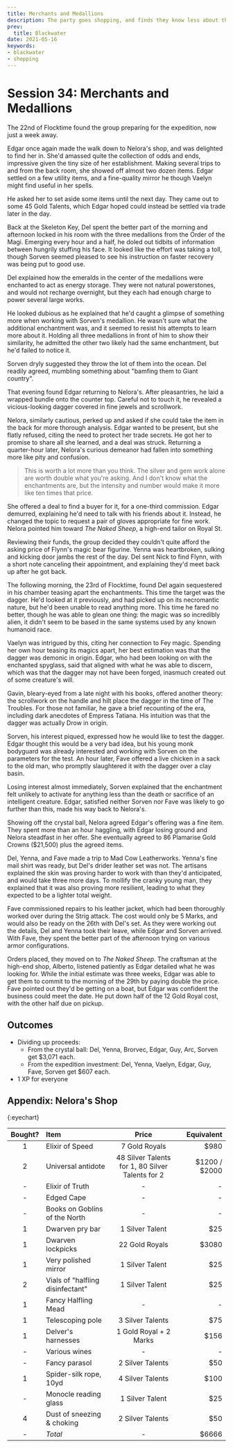 ```yaml
---
title: Merchants and Medallions
description: The party goes shopping, and finds they know less about the enchanted items in their possession than they realized.
prev:
  title: Blackwater
date: 2021-05-16
keywords:
- blackwater
- shopping
---
```


# Session 34: Merchants and Medallions

The 22nd of Flocktime found the group preparing for the expedition, now just a week away.

Edgar once again made the walk down to Nelora's shop, and was delighted to find her in.
She'd amassed quite the collection of odds and ends, impressive given the tiny size of her establishment.
Making several trips to and from the back room, she showed off almost two dozen items.
Edgar settled on a few utility items, and a fine-quality mirror he though Vaelyn might find useful in her spells.

He asked her to set aside some items until the next day.
They came out to some 45 Gold Talents, which Edgar hoped could instead be settled via trade later in the day.

Back at the Skeleton Key, Del spent the better part of the morning and afternoon locked in his room with the three medallions from the Order of the Magi.
Emerging every hour and a half, he doled out tidbits of information between hungrily stuffing his face.
It looked like the effort was taking a toll, though Sorven seemed pleased to see his instruction on faster recovery was being put to good use.

Del explained how the emeralds in the center of the medallions were enchanted to act as energy storage.
They were not natural powerstones, and would not recharge overnight, but they each had enough charge to power several large works.

He looked dubious as he explained that he'd caught a glimpse of something more when working with Sorven's medallion.
He wasn't sure what the additional enchantment was, and it seemed to resist his attempts to learn more about it.
Holding all three medallions in front of him to show their similarity, he admitted the other two likely had the same enchantment, but he'd failed to notice it.

Sorven dryly suggested they throw the lot of them into the ocean.
Del readily agreed, mumbling something about "bamfing them to Giant country".

That evening found Edgar returning to Nelora's.
After pleasantries, he laid a wrapped bundle onto the counter top.
Careful not to touch it, he revealed a vicious-looking dagger covered in fine jewels and scrollwork.

Nelora, similarly cautious, perked up and asked if she could take the item in the back for more thorough analysis.
Edgar wanted to be present, but she flatly refused, citing the need to protect her trade secrets.
He got her to promise to share all she learned, and a deal was struck.
Returning a quarter-hour later, Nelora's curious demeanor had fallen into something more like pity and confusion.

> This is worth a lot more than you think.
> The silver and gem work alone are worth double what you're asking.
> And I don't know what the enchantments are, but the intensity and number would make it more like ten times that price.

She offered a deal to find a buyer for it, for a one-third commission.
Edgar demurred, explaining he'd need to talk with his friends about it.
Instead, he changed the topic to request a pair of gloves appropriate for fine work.
Nelora pointed him toward _The Naked Sheep_, a high-end tailor on Royal St.

Reviewing their funds, the group decided they couldn't quite afford the asking price of Flynn's magic bear figurine.
Yenna was heartbroken, sulking and kicking door jambs the rest of the day.
Del sent Nick to find Flynn, with a short note canceling their appointment, and explaining they'd meet back up after he got back.

The following morning, the 23rd of Flocktime, found Del again sequestered in his chamber teasing apart the enchantments.
This time the target was the dagger.
He'd looked at it previously, and had picked up on its necromantic nature, but he'd been unable to read anything more.
This time he fared no better, though he was able to glean one thing: the magic was so incredibly alien, it didn't seem to be based in the same systems used by any known humanoid race.

Vaelyn was intrigued by this, citing her connection to Fey magic.
Spending her own hour teasing its magics apart, her best estimation was that the dagger was demonic in origin.
Edgar, who had been looking on with the enchanted spyglass, said that aligned with what he was able to discern, which was that the dagger may not have been forged, inasmuch created out of some creature's will.

Gavin, bleary-eyed from a late night with his books, offered another theory: the scrollwork on the handle and hilt place the dagger in the time of The Troubles.
For those not familiar, he gave a brief recounting of the era, including dark anecdotes of Empress Tatiana.
His intuition was that the dagger was actually Drow in origin.

Sorven, his interest piqued, expressed how he would like to test the dagger.
Edgar thought this would be a very bad idea, but his young monk bodyguard was already interested and working with Sorven on the parameters for the test.
An hour later, Fave offered a live chicken in a sack to the old man, who promptly slaughtered it with the dagger over a clay basin.

Losing interest almost immediately, Sorven explained that the enchantment felt unlikely to activate for anything less than the death or sacrifice of an intelligent creature.
Edgar, satisfied neither Sorven nor Fave was likely to go further than this, made his way back to Nelora's.

Showing off the crystal ball, Nelora agreed Edgar's offering was a fine item.
They spent more than an hour haggling, with Edgar losing ground and Nelora steadfast in her offer.
She eventually agreed to 86 Plamarise Gold Crowns ($21,500) plus the agreed items.

Del, Yenna, and Fave made a trip to Mad Cow Leatherworks.
Yenna's fine mail shirt was ready, but Del's drider leather set was not.
The artisans explained the skin was proving harder to work with than they'd anticipated, and would take three more days.
To mollify the cranky young man, they explained that it was also proving more resilient, leading to what they expected to be a lighter total weight.

Fave commissioned repairs to his leather jacket, which had been thoroughly worked over during the Strig attack.
The cost would only be 5 Marks, and would also be ready on the 26th with Del's set.
As they were working out the details, Del and Yenna took their leave, while Edgar and Sorven arrived.
With Fave, they spent the better part of the afternoon trying on various armor configurations.

Orders placed, they moved on to _The Naked Sheep_.
The craftsman at the high-end shop, Alberto, listened patiently as Edgar detailed what he was looking for.
While the initial estimate was three weeks, Edgar was able to get them to commit to the morning of the 29th by paying double the price.
Fave pointed out they'd be getting on a boat, but Edgar was confident the business could meet the date.
He put down half of the 12 Gold Royal cost, with the other half due on pickup.

## Outcomes

* Dividing up proceeds:
  * From the crystal ball: Del, Yenna, Brorvec, Edgar, Guy, Arc, Sorven get $3,071 each.
  * From the expedition investment: Del, Yenna, Vaelyn, Edgar, Guy, Fave, Sorven get $607 each.
* 1 XP for everyone

## Appendix: Nelora's Shop

{:eyechart}

| Bought?| Item | Price | Equivalent |
| :---: | :--- | :---: | ---: |
| 1 | Elixir of Speed | 7 Gold Royals | $980 |
| 2 | Universal antidote | 48 Silver Talents for 1, 80 Silver Talents for 2 | $1200 / $2000 |
| - | Elixir of Truth | - | - |
| - | Edged Cape | - | - |
| - | Books on Goblins of the North | - | - |
| 1 | Dwarven pry bar | 1 Silver Talent | $25 |
| 1 | Dwarven lockpicks | 22 Gold Royals | $3080 |
| 1 | Very polished mirror | 1 Silver Talent | $25 |
| 2 | Vials of "halfling disinfectant" | 1 Silver Talent | $25 |
| 1 | Fancy Halfling Mead | - | - |
| 1 | Telescoping pole | 3 Silver Talents | $75 |
| 1 | Delver's harnesses | 1 Gold Royal + 2 Marks | $156 |
| - | Various wines | - | - |
| - | Fancy parasol | 2 Silver Talents | $50 |
| 1 | Spider-silk rope, 10yd | 4 Silver Talents | $100 |
| - | Monocle reading glass | 1 Silver Talent | $25 |
| 4 | Dust of sneezing & choking | 2 Silver Talents | $50 |
| - | _Total_ | - | $6666 |
